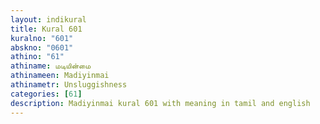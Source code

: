 ```yaml
---
layout: indikural
title: Kural 601
kuralno: "601"
abskno: "0601"
athino: "61"
athiname: மடியின்மை
athinameen: Madiyinmai
athinametr: Unsluggishness
categories: [61]
description: Madiyinmai kural 601 with meaning in tamil and english 
---
```


